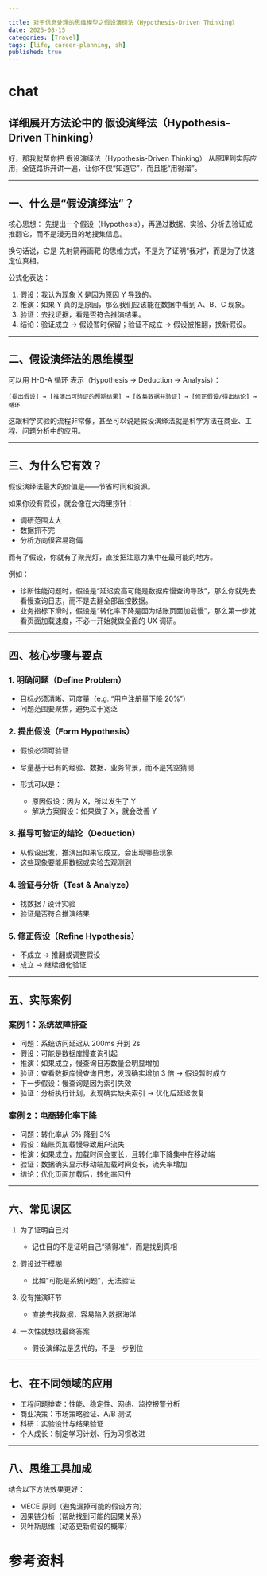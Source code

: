 ```yaml
---

title: 对于信息处理的思维模型之假设演绎法（Hypothesis-Driven Thinking）
date: 2025-08-15
categories: [Travel]
tags: [life, career-planning, sh]
published: true
---
```




# chat

## 详细展开方法论中的 假设演绎法（Hypothesis-Driven Thinking）

好，那我就帮你把 假设演绎法（Hypothesis-Driven Thinking） 从原理到实际应用，全链路拆开讲一遍，让你不仅“知道它”，而且能“用得溜”。

---

## 一、什么是“假设演绎法”？

核心思想：
先提出一个假设（Hypothesis），再通过数据、实验、分析去验证或推翻它，而不是漫无目的地搜集信息。

换句话说，它是 先射箭再画靶 的思维方式，不是为了证明“我对”，而是为了快速定位真相。

公式化表达：

1. 假设：我认为现象 X 是因为原因 Y 导致的。
2. 推演：如果 Y 真的是原因，那么我们应该能在数据中看到 A、B、C 现象。
3. 验证：去找证据，看是否符合推演结果。
4. 结论：验证成立 → 假设暂时保留；验证不成立 → 假设被推翻，换新假设。

---

## 二、假设演绎法的思维模型

可以用 H-D-A 循环 表示（Hypothesis → Deduction → Analysis）：

```
[提出假设] → [推演出可验证的预期结果] → [收集数据并验证] → [修正假设/得出结论] → 循环
```

这跟科学实验的流程非常像，甚至可以说是假设演绎法就是科学方法在商业、工程、问题分析中的应用。

---

## 三、为什么它有效？

假设演绎法最大的价值是——节省时间和资源。

如果你没有假设，就会像在大海里捞针：

* 调研范围太大
* 数据抓不完
* 分析方向很容易跑偏

而有了假设，你就有了聚光灯，直接把注意力集中在最可能的地方。

例如：

* 诊断性能问题时，假设是“延迟变高可能是数据库慢查询导致”，那么你就先去看慢查询日志，而不是去翻全部监控数据。
* 业务指标下滑时，假设是“转化率下降是因为结账页面加载慢”，那么第一步就看页面加载速度，不必一开始就做全面的 UX 调研。

---

## 四、核心步骤与要点

### 1. 明确问题（Define Problem）

* 目标必须清晰、可度量（e.g. “用户注册量下降 20%”）
* 问题范围要聚焦，避免过于宽泛

### 2. 提出假设（Form Hypothesis）

* 假设必须可验证
* 尽量基于已有的经验、数据、业务背景，而不是凭空猜测
* 形式可以是：

  * 原因假设：因为 X，所以发生了 Y
  * 解决方案假设：如果做了 X，就会改善 Y

### 3. 推导可验证的结论（Deduction）

* 从假设出发，推演出如果它成立，会出现哪些现象
* 这些现象要能用数据或实验去观测到

### 4. 验证与分析（Test & Analyze）

* 找数据 / 设计实验
* 验证是否符合推演结果

### 5. 修正假设（Refine Hypothesis）

* 不成立 → 推翻或调整假设
* 成立 → 继续细化验证

---

## 五、实际案例

### 案例 1：系统故障排查

* 问题：系统访问延迟从 200ms 升到 2s
* 假设：可能是数据库慢查询引起
* 推演：如果成立，慢查询日志数量会明显增加
* 验证：查看数据库慢查询日志，发现确实增加 3 倍
  → 假设暂时成立
* 下一步假设：慢查询是因为索引失效
* 验证：分析执行计划，发现确实缺失索引 → 优化后延迟恢复

### 案例 2：电商转化率下降

* 问题：转化率从 5% 降到 3%
* 假设：结账页加载慢导致用户流失
* 推演：如果成立，加载时间会变长，且转化率下降集中在移动端
* 验证：数据确实显示移动端加载时间变长，流失率增加
* 结论：优化页面加载后，转化率回升

---

## 六、常见误区

1. 为了证明自己对

   * 记住目的不是证明自己“猜得准”，而是找到真相
2. 假设过于模糊

   * 比如“可能是系统问题”，无法验证
3. 没有推演环节

   * 直接去找数据，容易陷入数据海洋
4. 一次性就想找最终答案

   * 假设演绎法是迭代的，不是一步到位

---

## 七、在不同领域的应用

* 工程问题排查：性能、稳定性、网络、监控报警分析
* 商业决策：市场策略验证、A/B 测试
* 科研：实验设计与结果验证
* 个人成长：制定学习计划、行为习惯改进

---

## 八、思维工具加成

结合以下方法效果更好：

* MECE 原则（避免漏掉可能的假设方向）
* 因果链分析（帮助找到可能的因果关系）
* 贝叶斯思维（动态更新假设的概率）


# 参考资料

